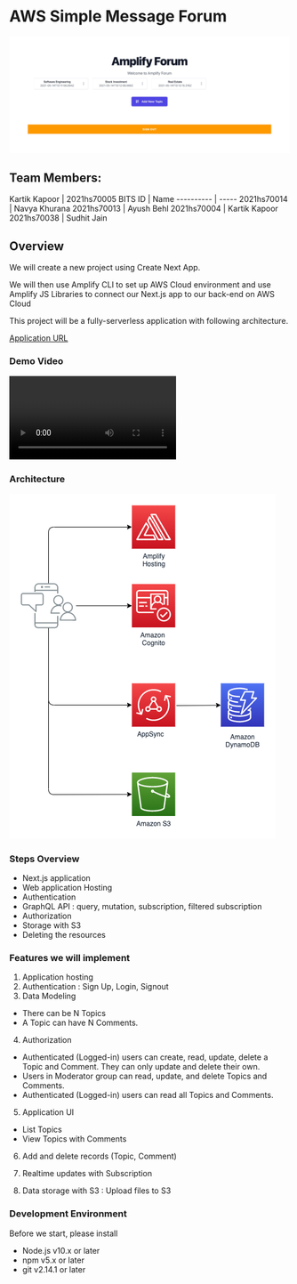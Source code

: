 # AWS Simple Message Forum

![AmplifyForum](https://github.com/tkang/amplify-forum/blob/main/Amplify_Forum.jpg?raw=true)

## Team Members:
Kartik Kapoor | 2021hs70005
BITS ID     | Name
----------  | -----
2021hs70014 | Navya Khurana
2021hs70013 | Ayush Behl
2021hs70004 | Kartik Kapoor
2021hs70038 | Sudhit Jain

## Overview

We will create a new project using Create Next App.

We will then use Amplify CLI to set up AWS Cloud environment and use Amplify JS Libraries to connect our Next.js app to our back-end on AWS Cloud

This project will be a fully-serverless application with following architecture.

[Application URL](https://dev.d2gyu8pz49zp5v.amplifyapp.com/)

### Demo Video

![Demo](https://github.com/navyakhurana/aws-message-forum/blob/main/P1_CCAssignment_Demo%20Video.mp4)

### Architecture

![Architecture](https://github.com/tkang/amplify-forum/blob/main/amplify-architecture.png?raw=true)

### Steps Overview

- Next.js application
- Web application Hosting
- Authentication
- GraphQL API : query, mutation, subscription, filtered subscription
- Authorization
- Storage with S3
- Deleting the resources

### Features we will implement

1. Application hosting
2. Authentication : Sign Up, Login, Signout
3. Data Modeling

- There can be N Topics
- A Topic can have N Comments.

4. Authorization

- Authenticated (Logged-in) users can create, read, update, delete a
  Topic and Comment. They can only update and delete their own.
- Users in Moderator group can read, update, and delete Topics and
  Comments.
- Authenticated (Logged-in) users can read all Topics and Comments.

5. Application UI

- List Topics
- View Topics with Comments

6. Add and delete records (Topic, Comment)
7. Realtime updates with Subscription

8. Data storage with S3 : Upload files to S3

### Development Environment

Before we start, please install

- Node.js v10.x or later
- npm v5.x or later
- git v2.14.1 or later



